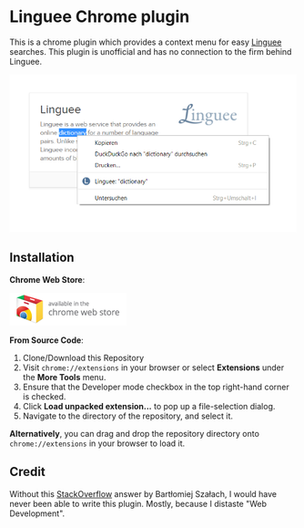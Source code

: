 # Linguee Chrome plugin

This is a chrome plugin which provides a context menu for easy [Linguee][ling] searches. This plugin is unofficial and has no connection to the firm behind Linguee.

![Select Word, Right click, Search with Linguee](promoImages/pluginInAction.png)

## Installation

**Chrome Web Store**:

[![available in the chrome web store](promoImages/WebStoreBadge.png)][webstore]

**From Source Code**:

1. Clone/Download this Repository
2. Visit `chrome://extensions` in your browser or select **Extensions** under the **More Tools** menu.
3. Ensure that the Developer mode checkbox in the top right-hand corner is checked.
4. Click **Load unpacked extension...** to pop up a file-selection dialog.
5. Navigate to the directory of the repository, and select it.

**Alternatively**, you can drag and drop the repository directory onto `chrome://extensions` in your browser to load it.

## Credit

Without this [StackOverflow][answer] answer by Bartłomiej Szałach, I would have never been able to write this plugin. Mostly, because I distaste "Web Development".

[answer]: https://stackoverflow.com/questions/13783500/context-menus-in-chrome-extensions#13783536
[ling]: https://www.linguee.com/
[webstore]: https://chrome.google.com/webstore/detail/agcillhniodhhnjmmigkgpbeodnclmmp
